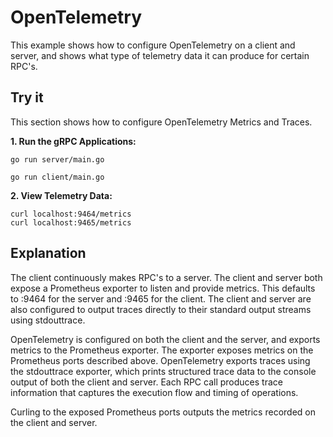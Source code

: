 # OpenTelemetry

This example shows how to configure OpenTelemetry on a client and server, and shows what type of telemetry data it can produce for certain RPC's.

## Try it

This section shows how to configure OpenTelemetry Metrics and Traces.

**1. Run the gRPC Applications:**

```
go run server/main.go
```

```
go run client/main.go
```

**2. View Telemetry Data:**

```
curl localhost:9464/metrics
curl localhost:9465/metrics
```

## Explanation

The client continuously makes RPC's to a server. The client and server both expose a Prometheus exporter to listen and provide metrics. This defaults to :9464 for the server and :9465 for the client. The client and server are also configured to output traces directly to their standard output streams using stdouttrace.

OpenTelemetry is configured on both the client and the server, and exports metrics to the Prometheus exporter. The exporter exposes metrics on the Prometheus ports described above.
OpenTelemetry exports traces using the stdouttrace exporter, which prints structured trace data to the console output of both the client and server. Each RPC call produces trace information that captures the execution flow and timing of operations.

Curling to the exposed Prometheus ports outputs the metrics recorded on the client and server.